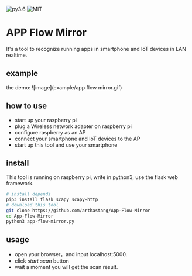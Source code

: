 ![py3.6](https://img.shields.io/badge/python-3.6-blue.svg)
![MIT](https://img.shields.io/github/license/mashape/apistatus.svg)

# APP Flow Mirror
It's a tool to recognize running apps in smartphone and IoT devices in LAN realtime.
## example
the demo:
![image](example/app flow mirror.gif)
## how to use
- start up your raspberry pi
- plug a Wireless network adapter on raspberry pi
- configure raspberry as an AP
- connect your smartphone and IoT devices to the AP
- start up this tool and use your smartphone
## install
This tool is running on raspberry pi, write in python3, use the flask web framework.
```bash
# install depends
pip3 install flask scapy scapy-http
# download this tool
git clone https://github.com/arthastang/App-Flow-Mirror
cd App-Flow-Mirror
python3 app-flow-mirror.py
```
## usage
- open your browser，and input localhost:5000.
- click *start scan* button
- wait a moment you will get the scan result.
